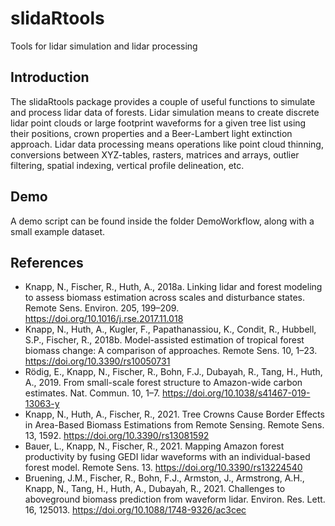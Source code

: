 # slidaRtools
Tools for lidar simulation and lidar processing

## Introduction 
The slidaRtools package provides a couple of useful functions to simulate and process lidar data of forests. 
Lidar simulation means to create discrete lidar point clouds or large footprint waveforms for a given tree list 
using their positions, crown properties and a Beer-Lambert light extinction approach. Lidar data processing means 
operations like point cloud thinning, conversions between XYZ-tables, rasters, matrices and arrays, outlier 
filtering, spatial indexing, vertical profile delineation, etc.

## Demo
A demo script can be found inside the folder DemoWorkflow, along with a small example dataset.

## References
- Knapp, N., Fischer, R., Huth, A., 2018a. Linking lidar and forest modeling to assess biomass estimation across scales and disturbance states. Remote Sens. Environ. 205, 199–209. https://doi.org/10.1016/j.rse.2017.11.018
- Knapp, N., Huth, A., Kugler, F., Papathanassiou, K., Condit, R., Hubbell, S.P., Fischer, R., 2018b. Model-assisted estimation of tropical forest biomass change: A comparison of approaches. Remote Sens. 10, 1–23. https://doi.org/10.3390/rs10050731
- Rödig, E., Knapp, N., Fischer, R., Bohn, F.J., Dubayah, R., Tang, H., Huth, A., 2019. From small-scale forest structure to Amazon-wide carbon estimates. Nat. Commun. 10, 1–7. https://doi.org/10.1038/s41467-019-13063-y
- Knapp, N., Huth, A., Fischer, R., 2021. Tree Crowns Cause Border Effects in Area-Based Biomass Estimations from Remote Sensing. Remote Sens. 13, 1592. https://doi.org/10.3390/rs13081592
- Bauer, L., Knapp, N., Fischer, R., 2021. Mapping Amazon forest productivity by fusing GEDI lidar waveforms with an individual-based forest model. Remote Sens. 13. https://doi.org/10.3390/rs13224540
- Bruening, J.M., Fischer, R., Bohn, F.J., Armston, J., Armstrong, A.H., Knapp, N., Tang, H., Huth, A., Dubayah, R., 2021. Challenges to aboveground biomass prediction from waveform lidar. Environ. Res. Lett. 16, 125013. https://doi.org/10.1088/1748-9326/ac3cec

